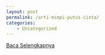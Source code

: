 ```yaml
---
layout: post
permalink: /arti-mimpi-putus-cinta/
categories:
    - Uncategorized
---
```


[Baca Selengkapnya](/07)